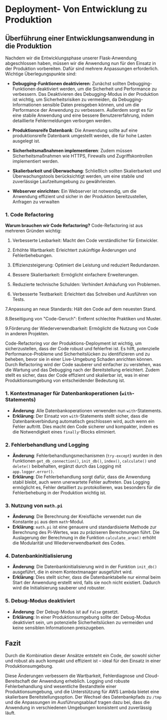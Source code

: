 # Deployment- Von Entwicklung zu Produktion

## Überführung einer Entwicklungsanwendung in die Produktion

Nachdem wir die Entwicklungsphase unserer Flask-Anwendung abgeschlossen haben, müssen wir die Anwendung nun für den Einsatz in der Produktion vorbereiten. Dafür sind mehrere Anpassungen erforderlich. Wichtige Überlegungspunkte sind:

- **Debugging-Funktionen deaktivieren**: Zunächst sollten Debugging-Funktionen deaktiviert werden, um die Sicherheit und Performance zu verbessern.
                                          Das Deaktivieren des Debugging-Modus in der Produktion ist wichtig, um Sicherheitsrisiken zu vermeiden, da Debugging- 
                                          Informationen sensible Daten preisgeben können, und um die Performance der Anwendung zu verbessern. Außerdem sorgt es 
                                          für eine stabile Anwendung und eine bessere Benutzererfahrung, indem detaillierte Fehlermeldungen verborgen werden.

- **Produktionsreife Datenbank**: Die Anwendung sollte auf eine produktionsreife Datenbank umgestellt werden, die für hohe Lasten ausgelegt ist.

- **Sicherheitsmaßnahmen implementieren**: Zudem müssen Sicherheitsmaßnahmen wie HTTPS, Firewalls und Zugriffskontrollen implementiert werden.

- **Skalierbarkeit und Überwachung**: Schließlich sollten Skalierbarkeit und Überwachungstools berücksichtigt werden, um eine stabile und zuverlässige Laufzeitumgebung zu gewährleisten.

- **Webserver einrichten**: Ein Webserver ist notwendig, um die Anwendung effizient und sicher in der Produktion bereitzustellen, Anfragen zu verwalten

### 1. Code Refactoring

**Warum brauchen wir Code Refactoring?**
Code-Refactoring ist aus mehreren Gründen wichtig:

1. Verbesserte Lesbarkeit: Macht den Code verständlicher für Entwickler.

2. Erhöhte Wartbarkeit: Erleichtert zukünftige Änderungen und Fehlerbehebungen.

3. Effizienzsteigerung: Optimiert die Leistung und reduziert Redundanzen.

4. Bessere Skalierbarkeit: Ermöglicht einfachere Erweiterungen.

5. Reduzierte technische Schulden: Verhindert Anhäufung von Problemen.
   
6. Verbesserte Testbarkeit: Erleichtert das Schreiben und Ausführen von Tests.

7.Anpassung an neue Standards: Hält den Code auf dem neuesten Stand.

8.Beseitigung von "Code-Geruch": Entfernt schlechte Praktiken und Muster.

9.Förderung der Wiederverwendbarkeit: Ermöglicht die Nutzung von Code in anderen Projekten.

Code-Refactoring vor der Produktions-Deployment ist wichtig, um sicherzustellen, dass der Code robust und fehlerfrei ist. Es hilft, potenzielle Performance-Probleme und Sicherheitslücken zu identifizieren und zu beheben, bevor sie in einer Live-Umgebung Schaden anrichten können. Durch Refactoring wird der Code sauberer und einfacher zu verstehen, was die Wartung und das Debugging nach der Bereitstellung erleichtert. Zudem stellt es sicher, dass der Code effizient und skalierbar ist, was in einer Produktionsumgebung von entscheidender Bedeutung ist.


### 1. Kontextmanager für Datenbankoperationen (`with`-Statements)

- **Änderung**: Alle Datenbankoperationen verwenden nun `with`-Statements.
- **Erklärung**: Der Einsatz von `with`-Statements stellt sicher, dass die Datenbankverbindung automatisch geschlossen wird, auch wenn ein Fehler auftritt. Dies macht den Code sicherer und kompakter, indem es die Notwendigkeit eines `finally`-Blocks eliminiert.

### 2. Fehlerbehandlung und Logging

- **Änderung**: Fehlerbehandlungsmechanismen (`try-except`) wurden in den Funktionen `get_db_connection()`, `init_db()`, `index()`, `calculate()` und `delete()` beibehalten, ergänzt durch das Logging mit `app.logger.error()`.
- **Erklärung**: Die Fehlerbehandlung sorgt dafür, dass die Anwendung stabil bleibt, auch wenn unerwartete Fehler auftreten. Das Logging ermöglicht es, Fehler detailliert zu protokollieren, was besonders für die Fehlerbehebung in der Produktion wichtig ist.

### 3. Nutzung von `math.pi`

- **Änderung**: Die Berechnung der Kreisfläche verwendet nun die Konstante `pi` aus dem `math`-Modul.
- **Erklärung**: `math.pi` ist eine genauere und standardisierte Methode zur Berechnung des Pi-Wertes, was zu präziseren Berechnungen führt. Die Auslagerung der Berechnung in die Funktion `calculate_area()` erhöht die Modularität und Wiederverwendbarkeit des Codes.

### 4. Datenbankinitialisierung

- **Änderung**: Die Datenbankinitialisierung wird in der Funktion `init_db()` ausgeführt, die in einem Kontextmanager ausgeführt wird.
- **Erklärung**: Dies stellt sicher, dass die Datenbanktabelle nur einmal beim Start der Anwendung erstellt wird, falls sie noch nicht existiert. Dadurch wird die Initialisierung sauberer und robuster.

### 5. Debug-Modus deaktiviert

- **Änderung**: Der Debug-Modus ist auf `False` gesetzt.
- **Erklärung**: In einer Produktionsumgebung sollte der Debug-Modus deaktiviert sein, um potenzielle Sicherheitslücken zu vermeiden und keine sensiblen Informationen preiszugeben.

## Fazit

Durch die Kombination dieser Ansätze entsteht ein Code, der sowohl sicher und robust als auch kompakt und effizient ist – ideal für den Einsatz in einer Produktionsumgebung.

Diese Änderungen verbessern die Wartbarkeit, Fehlerdiagnose und Cloud-Bereitschaft der Anwendung erheblich. Logging und robuste Fehlerbehandlung sind wesentliche Bestandteile einer Produktionsumgebung, und die Unterstützung für AWS Lambda bietet eine skalierbare Bereitstellungsoption. Der Wechsel des Datenbankpfads zu `/tmp` und die Anpassungen im Ausführungsablauf tragen dazu bei, dass die Anwendung in verschiedenen Umgebungen konsistent und zuverlässig läuft.
